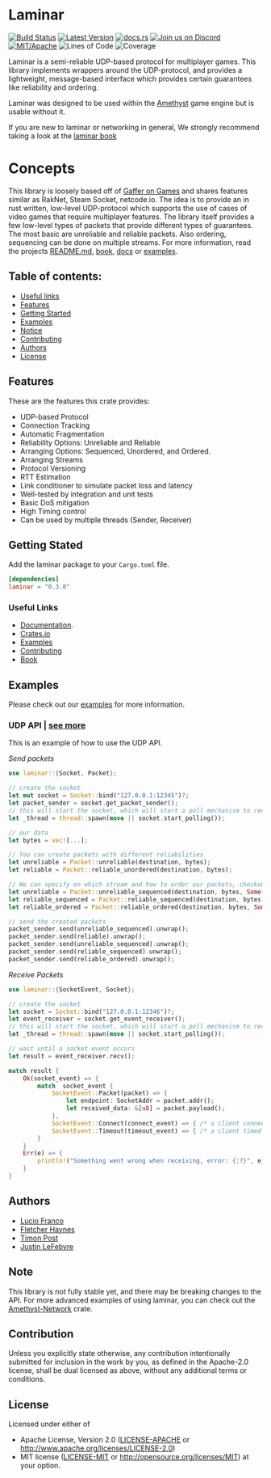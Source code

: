 # Laminar

[![Build Status][s2]][l2] [![Latest Version][s1]][l1] [![docs.rs][s4]][l4] [![Join us on Discord][s5]][l5] [![MIT/Apache][s3]][l3] ![Lines of Code][s6] ![Coverage][s7]

[s1]: https://img.shields.io/crates/v/laminar.svg
[l1]: https://crates.io/crates/laminar
[s2]: https://jenkins.amethyst-engine.org/buildStatus/icon?job=laminar%2Fmaster
[l2]: https://jenkins.amethyst-engine.org/job/laminar/job/master/badge/icon
[s3]: https://img.shields.io/badge/license-MIT%2FApache-blue.svg
[l3]: docs/LICENSE-MIT
[s4]: https://docs.rs/laminar/badge.svg
[l4]: https://docs.rs/laminar/
[s5]: https://img.shields.io/discord/425678876929163284.svg?logo=discord
[l5]: https://discord.gg/GnP5Whs
[s6]: https://tokei.rs/b1/github/amethyst/laminar?category=code
[s7]: https://codecov.io/gh/amethyst/laminar/branch/master/graphs/badge.svg

Laminar is a semi-reliable UDP-based protocol for multiplayer games. This library implements wrappers around the UDP-protocol,
and provides a lightweight, message-based interface which provides certain guarantees like reliability and ordering.

Laminar was designed to be used within the [Amethyst][amethyst] game engine but is usable without it.

If you are new to laminar or networking in general, We strongly recommend taking a look at the [laminar book][book]

[amethyst]: https://github.com/amethyst/amethyst

# Concepts

This library is loosely based off of [Gaffer on Games][gog] and shares features similar as RakNet, Steam Socket, netcode.io.
The idea is to provide an in rust written, low-level UDP-protocol which supports the use of cases of video games that require multiplayer features.
The library itself provides a few low-level types of packets that provide different types of guarantees. The most
basic are unreliable and reliable packets. Also ordering, sequencing can be done on multiple streams.
For more information, read the projects [README.md][readme], [book][book], [docs][docs] or [examples][examples].

[gog]: https://gafferongames.com/
[readme]: https://github.com/amethyst/laminar/blob/master/README.md
[book]: https://amethyst.github.io/laminar/docs/index.html
[docs]: https://docs.rs/laminar/
[examples]: https://github.com/amethyst/laminar/tree/master/examples
[amethyst]: https://github.com/amethyst/amethyst

## Table of contents:
- [Useful links](#useful-links)
- [Features](#features)
- [Getting Started](#getting-stated)
- [Examples](#examples)
- [Notice](#notice)
- [Contributing](#contribution)
- [Authors](#authors)
- [License](#license)

## Features
These are the features this crate provides:

- UDP-based Protocol
- Connection Tracking
- Automatic Fragmentation
- Reliability Options: Unreliable and Reliable
- Arranging Options: Sequenced, Unordered, and Ordered.
- Arranging Streams
- Protocol Versioning
- RTT Estimation
- Link conditioner to simulate packet loss and latency
- Well-tested by integration and unit tests
- Basic DoS mitigation
- High Timing control
- Can be used by multiple threads (Sender, Receiver)

## Getting Stated
Add the laminar package to your `Cargo.toml` file.

```toml
[dependencies]
laminar = "0.3.0"
```

### Useful Links

- [Documentation](https://docs.rs/laminar/).
- [Crates.io](https://crates.io/crates/laminar)
- [Examples](https://github.com/amethyst/laminar/tree/master/examples)
- [Contributing](https://github.com/amethyst/laminar/blob/master/docs/CONTRIBUTING)
- [Book](https://amethyst.github.io/laminar/docs/index.html)

## Examples
Please check out our [examples](https://github.com/amethyst/laminar/tree/master/examples) for more information.

### UDP API | [see more](https://github.com/amethyst/laminar/blob/master/examples/udp.rs)
This is an example of how to use the UDP API.

_Send packets_

```rust
use laminar::{Socket, Packet};

// create the socket
let mut socket = Socket::bind("127.0.0.1:12345")?;
let packet_sender = socket.get_packet_sender();
// this will start the socket, which will start a poll mechanism to receive and send messages.
let _thread = thread::spawn(move || socket.start_polling());

// our data
let bytes = vec![...];

// You can create packets with different reliabilities
let unreliable = Packet::unreliable(destination, bytes);
let reliable = Packet::reliable_unordered(destination, bytes);

// We can specify on which stream and how to order our packets, checkout our book and documentation for more information
let unreliable = Packet::unreliable_sequenced(destination, bytes, Some(1));
let reliable_sequenced = Packet::reliable_sequenced(destination, bytes, Some(2));
let reliable_ordered = Packet::reliable_ordered(destination, bytes, Some(3));

// send the created packets
packet_sender.send(unreliable_sequenced).unwrap();
packet_sender.send(reliable).unwrap();
packet_sender.send(unreliable_sequenced).unwrap();
packet_sender.send(reliable_sequenced).unwrap();
packet_sender.send(reliable_ordered).unwrap();
```

_Receive Packets_
```rust
use laminar::{SocketEvent, Socket};

// create the socket
let socket = Socket::bind("127.0.0.1:12346")?;
let event_receiver = socket.get_event_receiver();
// this will start the socket, which will start a poll mechanism to receive and send messages.
let _thread = thread::spawn(move || socket.start_polling());

// wait until a socket event occurs
let result = event_receiver.recv();

match result {
    Ok(socket_event) => {
        match  socket_event {
            SocketEvent::Packet(packet) => {
                let endpoint: SocketAddr = packet.addr();
                let received_data: &[u8] = packet.payload();
            },
            SocketEvent::Connect(connect_event) => { /* a client connected */ },
            SocketEvent::Timeout(timeout_event) => { /* a client timed out */},
        }
    }
    Err(e) => {
        println!("Something went wrong when receiving, error: {:?}", e);
    }
}
```

## Authors

- [Lucio Franco](https://github.com/LucioFranco)
- [Fletcher Haynes](https://github.com/fhaynes)
- [Timon Post](https://github.com/TimonPost)
- [Justin LeFebvre](https://github.com/jstnlef) 

## Note

This library is not fully stable yet, and there may be breaking changes to the API.
For more advanced examples of using laminar, you can check out the [Amethyst-Network](https://github.com/amethyst/amethyst/tree/master/amethyst_network) crate.

## Contribution

Unless you explicitly state otherwise, any contribution intentionally submitted
for inclusion in the work by you, as defined in the Apache-2.0 license, shall be dual licensed as above, without any
additional terms or conditions.

## License

Licensed under either of
 * Apache License, Version 2.0 ([LICENSE-APACHE](docs/LICENSE-APACHE) or http://www.apache.org/licenses/LICENSE-2.0)
 * MIT license ([LICENSE-MIT](docs/LICENSE-MIT) or http://opensource.org/licenses/MIT)
at your option.
